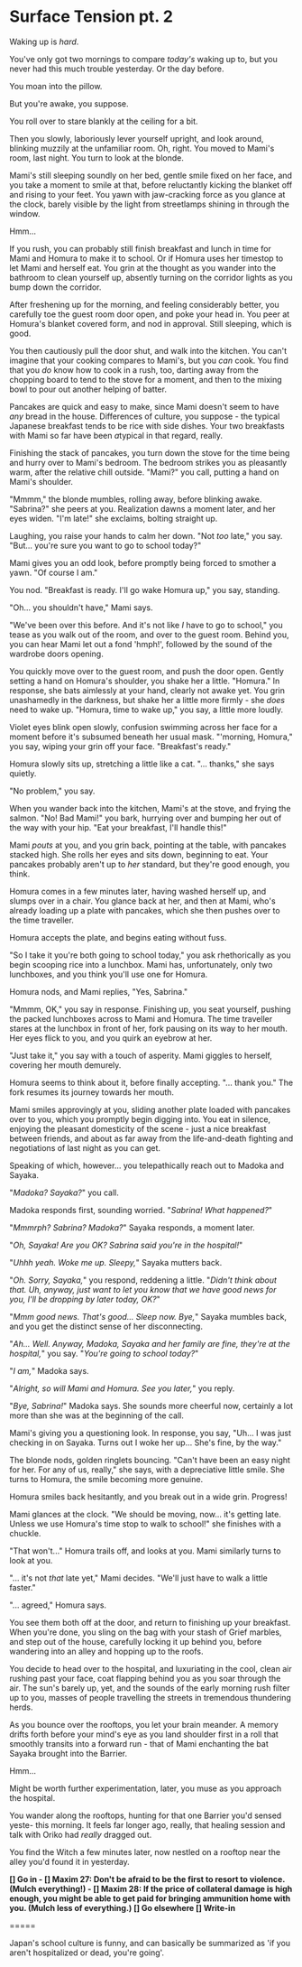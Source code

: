 # Surface Tension pt. 2

Waking up is *hard*.

You've only got two mornings to compare *today's* waking up to, but you never had this much trouble yesterday. Or the day before.

You moan into the pillow.

But you're awake, you suppose.

You roll over to stare blankly at the ceiling for a bit.

Then you slowly, laboriously lever yourself upright, and look around, blinking muzzily at the unfamiliar room. Oh, right. You moved to Mami's room, last night. You turn to look at the blonde.

Mami's still sleeping soundly on her bed, gentle smile fixed on her face, and you take a moment to smile at that, before reluctantly kicking the blanket off and rising to your feet. You yawn with jaw-cracking force as you glance at the clock, barely visible by the light from streetlamps shining in through the window.

Hmm...

If you rush, you can probably still finish breakfast and lunch in time for Mami and Homura to make it to school. Or if Homura uses her timestop to let Mami and herself eat. You grin at the thought as you wander into the bathroom to clean yourself up, absently turning on the corridor lights as you bump down the corridor.

After freshening up for the morning, and feeling considerably better, you carefully toe the guest room door open, and poke your head in. You peer at Homura's blanket covered form, and nod in approval. Still sleeping, which is good.

You then cautiously pull the door shut, and walk into the kitchen. You can't imagine that your cooking compares to Mami's, but you *can* cook. You find that you *do* know how to cook in a rush, too, darting away from the chopping board to tend to the stove for a moment, and then to the mixing bowl to pour out another helping of batter.

Pancakes are quick and easy to make, since Mami doesn't seem to have *any* bread in the house. Differences of culture, you suppose - the typical Japanese breakfast tends to be rice with side dishes. Your two breakfasts with Mami so far have been *a*typical in that regard, really.

Finishing the stack of pancakes, you turn down the stove for the time being and hurry over to Mami's bedroom. The bedroom strikes you as pleasantly warm, after the relative chill outside. "Mami?" you call, putting a hand on Mami's shoulder.

"Mmmm," the blonde mumbles, rolling away, before blinking awake. "Sabrina?" she peers at you. Realization dawns a moment later, and her eyes widen. "I'm late!" she exclaims, bolting straight up.

Laughing, you raise your hands to calm her down. "Not *too* late," you say. "But... you're sure you want to go to school today?"

Mami gives you an odd look, before promptly being forced to smother a yawn. "Of course I am."

You nod. "Breakfast is ready. I'll go wake Homura up," you say, standing.

"Oh... you shouldn't have," Mami says.

"We've been over this before. And it's not like *I* have to go to school," you tease as you walk out of the room, and over to the guest room. Behind you, you can hear Mami let out a fond 'hmph!', followed by the sound of the wardrobe doors opening.

You quickly move over to the guest room, and push the door open. Gently setting a hand on Homura's shoulder, you shake her a little. "Homura." In response, she bats aimlessly at your hand, clearly not awake yet. You grin unashamedly in the darkness, but shake her a little more firmly - she *does* need to wake up. "Homura, time to wake up," you say, a little more loudly.

Violet eyes blink open slowly, confusion swimming across her face for a moment before it's subsumed beneath her usual mask. "'morning, Homura," you say, wiping your grin off your face. "Breakfast's ready."

Homura slowly sits up, stretching a little like a cat. "... thanks," she says quietly.

"No problem," you say.

When you wander back into the kitchen, Mami's at the stove, and frying the salmon. "No! Bad Mami!" you bark, hurrying over and bumping her out of the way with your hip. "Eat your breakfast, I'll handle this!"

Mami *pouts* at you, and you grin back, pointing at the table, with pancakes stacked high. She rolls her eyes and sits down, beginning to eat. Your pancakes probably aren't up to *her* standard, but they're good enough, you think.

Homura comes in a few minutes later, having washed herself up, and slumps over in a chair. You glance back at her, and then at Mami, who's already loading up a plate with pancakes, which she then pushes over to the time traveller.

Homura accepts the plate, and begins eating without fuss.

"So I take it you're both going to school today," you ask rhethorically as you begin scooping rice into a lunchbox. Mami has, unfortunately, only two lunchboxes, and you think you'll use one for Homura.

Homura nods, and Mami replies, "Yes, Sabrina."

"Mmmm, OK," you say in response. Finishing up, you seat yourself, pushing the packed lunchboxes across to Mami and Homura. The time traveller stares at the lunchbox in front of her, fork pausing on its way to her mouth. Her eyes flick to you, and you quirk an eyebrow at her.

"Just take it," you say with a touch of asperity. Mami giggles to herself, covering her mouth demurely.

Homura seems to think about it, before finally accepting. "... thank you." The fork resumes its journey towards her mouth.

Mami smiles approvingly at you, sliding another plate loaded with pancakes over to you, which you promptly begin digging into. You eat in silence, enjoying the pleasant domesticity of the scene - just a nice breakfast between friends, and about as far away from the life-and-death fighting and negotiations of last night as you can get.

Speaking of which, however... you telepathically reach out to Madoka and Sayaka.

"*Madoka? Sayaka?*" you call.

Madoka responds first, sounding worried. "*Sabrina! What happened?*"

"*Mmmrph? Sabrina? Madoka?*" Sayaka responds, a moment later.

"*Oh, Sayaka! Are you OK? Sabrina said you're in the hospital!*"

"*Uhhh yeah. Woke me up. Sleepy,*" Sayaka mutters back.

"*Oh. Sorry, Sayaka,*" you respond, reddening a little. "*Didn't think about that. Uh, anyway, just want to let you know that we have good news for you, I'll be dropping by later today, OK?*"

"*Mmm good news. That's good... Sleep now. Bye,*" Sayaka mumbles back, and you get the distinct sense of her disconnecting.

"*Ah... Well. Anyway, Madoka, Sayaka and her family are fine, they're at the hospital,*" you say. "*You're going to school today?*"

"*I am,*" Madoka says.

"*Alright, so will Mami and Homura. See you later,*" you reply.

"*Bye, Sabrina!*" Madoka says. She sounds more cheerful now, certainly a lot more than she was at the beginning of the call.

Mami's giving you a questioning look. In response, you say, "Uh... I was just checking in on Sayaka. Turns out I woke her up... She's fine, by the way."

The blonde nods, golden ringlets bouncing. "Can't have been an easy night for her. For any of us, really," she says, with a depreciative little smile. She turns to Homura, the smile becoming more genuine.

Homura smiles back hesitantly, and you break out in a wide grin. Progress!

Mami glances at the clock. "We should be moving, now\... it's getting late. Unless we use Homura's time stop to walk to school!" she finishes with a chuckle.

"That won't..." Homura trails off, and looks at you. Mami similarly turns to look at you.

"... it's not *that* late yet," Mami decides. "We'll just have to walk a little faster."

"... agreed," Homura says.

You see them both off at the door, and return to finishing up your breakfast. When you're done, you sling on the bag with your stash of Grief marbles, and step out of the house, carefully locking it up behind you, before wandering into an alley and hopping up to the roofs.

You decide to head over to the hospital, and luxuriating in the cool, clean air rushing past your face, coat flapping behind you as you soar through the air. The sun's barely up, yet, and the sounds of the early morning rush filter up to you, masses of people travelling the streets in tremendous thundering herds.

As you bounce over the rooftops, you let your brain meander. A memory drifts forth before your mind's eye as you land shoulder first in a roll that smoothly transits into a forward run - that of Mami enchanting the bat Sayaka brought into the Barrier.

Hmm...

Might be worth further experimentation, later, you muse as you approach the hospital.

You wander along the rooftops, hunting for that one Barrier you'd sensed yeste- this morning. It feels far longer ago, really, that healing session and talk with Oriko had *really* dragged out.

You find the Witch a few minutes later, now nestled on a rooftop near the alley you'd found it in yesterday.

**\[] Go in
\- \[] Maxim 27: Don't be afraid to be the first to resort to violence. (Mulch everything!)
\- \[] Maxim 28: If the price of collateral damage is high enough, you might be able to get paid for bringing ammunition home with you. (Mulch less of everything.)
\[] Go elsewhere
\[] Write-in**

\=====​

Japan's school culture is funny, and can basically be summarized as 'if you aren't hospitalized or dead, you're going'.
